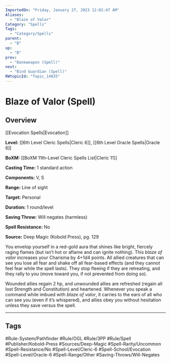 ```yaml
---
ImportedOn: "Friday, January 27, 2023 12:02:47 AM"
Aliases:
  - "Blaze of Valor"
Category: "Spells"
Tags:
  - "Category/Spells"
parent:
  - "B"
up:
  - "B"
prev:
  - "Baneweapon (Spell)"
next:
  - "Bind Guardian (Spell)"
RWtopicId: "Topic_14835"
---
```

# Blaze of Valor (Spell)
## Overview
[[Evocation Spells|Evocation]]

**Level:** [[6th Level Cleric Spells|Cleric 6]], [[6th Level Oracle Spells|Oracle 6]]

**BoXM:** [[BoXM 11th-Level Cleric Spells List|Cleric 11]]

**Casting Time:** 1 standard action

**Components:** V, S

**Range:** Line of sight

**Target:** Personal

**Duration:** 1 round/level

**Saving Throw:** Will negates (harmless)

**Spell Resistance:** No

**Source:** Deep Magic (Kobold Press), pg. 129

You envelop yourself in a red-gold aura that shines like bright, fiercely raging flames (but isn’t hot or aflame and can ignite nothing). This *blaze of valor* increases your Charisma by 4+1d4 points. All allied creatures that can see you lose all fear and shake off all fear-based effects (and they cannot feel fear while the spell lasts). They stop fleeing if they are retreating, and they rally to you (move toward you, if not prevented from doing so).

Wounded allies regain 2 hp, and unwounded allies are refreshed (regain all lost Strength and Constitution) and heartened. Whenever you speak a command while imbued with *blaze of valor*, it carries to the ears of all who can see you (even if it’s whispered), and allies obey you without hesitation unless they save versus the spell.


---
## Tags
#Rule-System/Pathfinder #Rule/OGL #Rule/3PP #Rule/Spell #Publisher/Kobold-Press #Sources/Deep-Magic #Spell-Rarity/Uncommon #Spell-Resistance/No #Spell-Level/Cleric-6 #Spell-School/Evocation #Spell-Level/Oracle-6 #Spell-Range/Other #Saving-Throws/Will-Negates

